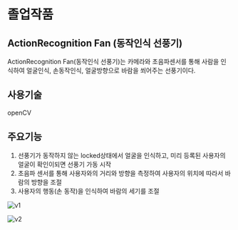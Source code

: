 # 졸업작품
## ActionRecognition Fan (동작인식 선풍기)
ActionRecognition Fan(동작인식 선풍기)는 카메라와 초음파센서를 통해 사람을 인식하여
얼굴인식, 손동작인식, 얼굴방향으로 바람을 쐬어주는 선풍기이다.

## 사용기술

openCV

## 주요기능
1. 선풍기가 동작하지 않는 locked상태에서 얼굴을 인식하고, 미리 등록된 사용자의 얼굴이 확인이되면 선풍기 가동 시작
2. 초음파 센서를 통해 사용자와의 거리와 방향을 측정하여 사용자의 위치에 따라서 바람의 방향을 조절
3. 사용자의 행동(손 동작)을 인식하여 바람의 세기를 조절





![v1](https://user-images.githubusercontent.com/33804909/110241756-c9f40800-7f95-11eb-99b3-f25b7dbb5f34.gif)



![v2](https://user-images.githubusercontent.com/33804909/110241760-d24c4300-7f95-11eb-832a-1fe70954a8e3.gif)
